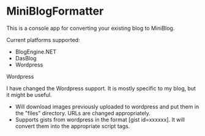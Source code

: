 MiniBlogFormatter
=================

This is a console app for converting your existing blog to MiniBlog.

Current platforms supported:

* BlogEngine.NET
* DasBlog
* Wordpress

Wordpress

I have changed the Wordpress support.  It is mostly specific to my blog, but it might be useful.

- Will download images previously uploaded to wordpress and put them in the "files" directory.  URLs are changed appropriately.
- Supports gists from wordpress in the format [gist id=xxxxxx].  It will convert them into the appropriate script tags.
